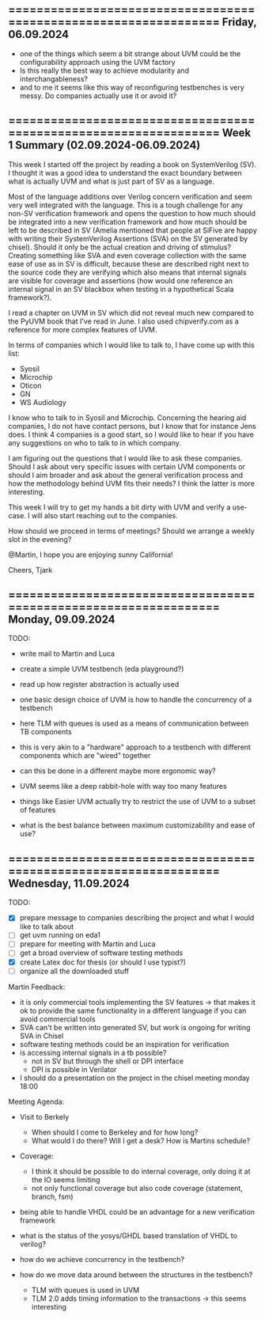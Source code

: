 

=================================================================
Friday, 06.09.2024
-----------------------------------------------------------------

- one of the things which seem a bit strange about UVM could be
  the configurability approach using the UVM factory
- Is this really the best way to achieve modularity and 
  interchangableness?
- and to me it seems like this way of reconfiguring testbenches
  is very messy. Do companies actually use it or avoid it?

=================================================================
Week 1 Summary (02.09.2024-06.09.2024)
-----------------------------------------------------------------

This week I started off the project by reading a book on SystemVerilog (SV). I thought it was 
a good idea to understand the exact boundary between what is actually UVM and what is just 
part of SV as a language. 

Most of the language additions over Verilog concern verification and seem very well integrated 
with the language. This is a tough challenge for any non-SV verification framework and opens 
the question to how much should be integrated into a new verification framework and how much 
should be left to be described in SV (Amelia mentioned that people at SiFive are happy with 
writing their SystemVerilog Assertions (SVA) on the SV generated by chisel). Should it only be 
the actual creation and driving of stimulus? Creating something like SVA and even coverage 
collection with the same ease of use as in SV is difficult, because these are described right next 
to the source code they are verifying which also means that internal signals are visible for coverage 
and assertions (how would one reference an internal signal in an SV blackbox when testing in a 
hypothetical Scala framework?).

I read a chapter on UVM in SV which did not reveal much new compared to the PyUVM book that 
I've read in June. I also used chipverify.com as a reference for more complex features of UVM.

In terms of companies which I would like to talk to, I have come up with this list:
- Syosil
- Microchip
- Oticon
- GN
- WS Audiology

I know who to talk to in Syosil and Microchip. Concerning the hearing aid companies, I do not 
have contact persons, but I know that for instance Jens does. I think 4 companies is a good start, 
so I would like to hear if you have any suggestions on who to talk to in which company.

I am figuring out the questions that I would like to ask these companies. Should I ask about very 
specific issues with certain UVM components or should I aim broader and ask about the general 
verification process and how the methodology behind UVM fits their needs? I think the latter is 
more interesting.

This week I will try to get my hands a bit dirty with UVM and verify a use-case. I will also start 
reaching out to the companies. 

How should we proceed in terms of meetings? Should we arrange a weekly slot in the evening?

@Martin, I hope you are enjoying sunny California!

Cheers,
Tjark

=================================================================
Monday, 09.09.2024
-----------------------------------------------------------------

TODO:
  - write mail to Martin and Luca
  - create a simple UVM testbench (eda playground?)
  - read up how register abstraction is actually used

- one basic design choice of UVM is how to handle the concurrency of a testbench
- here TLM with queues is used as a means of communication between TB components
- this is very akin to a "hardware" approach to a testbench with different components
  which are "wired" together
- can this be done in a different maybe more ergonomic way?

- UVM seems like a deep rabbit-hole with way too many features
- things like Easier UVM actually try to restrict the use of UVM to a subset of features
- what is the best balance between maximum customizability and ease of use?


=================================================================
Wednesday, 11.09.2024
-----------------------------------------------------------------

TODO:
  - [x] prepare message to companies describing the project and what I would like to talk about
  - [ ] get uvm running on eda1
  - [ ] prepare for meeting with Martin and Luca
  - [ ] get a broad overview of software testing methods
  - [x] create Latex doc for thesis (or should I use typist?)
  - [ ] organize all the downloaded stuff

Martin Feedback:
  - it is only commercial tools implementing the SV features -> that makes it ok to provide the same functionality in a different language if you can avoid commercial tools
  - SVA can't be written into generated SV, but work is ongoing for writing SVA in Chisel
  - software testing methods could be an inspiration for verification
  - is accessing  internal signals in a tb possible?
    - not in SV but through the shell or DPI interface
    - DPI is possible in Verilator
  - I should do a presentation on the project in the chisel meeting monday 18:00

Meeting Agenda:
  - Visit to Berkely
    - When should I come to Berkeley and for how long?
    - What would I do there? Will I get a desk? How is Martins schedule?
  - Coverage:
    - I think it should be possible to do internal coverage, only doing it at the IO seems limiting
    - not only functional coverage but also code coverage (statement, branch, fsm)


- being able to handle VHDL could be an advantage for a new verification framework
- what is the status of the yosys/GHDL based translation of VHDL to verilog?

- how do we achieve concurrency in the testbench?
- how do we move data around between the structures in the testbench?
  - TLM with queues is used in UVM
  - TLM 2.0 adds timing information to the transactions -> this seems interesting
